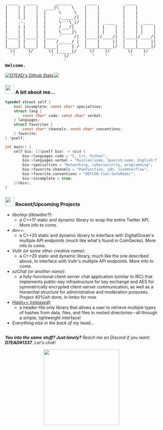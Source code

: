 <pre>
                                                                      
 ____   ____        ______      ____           ____                  _____    
|    | |    |   ___|\     \    |    |         |    |            ____|\    \   
|    | |    |  |     \     \   |    |         |    |           /     /\    \  
|    |_|    |  |     ,_____/|  |    |         |    |          /     /  \    \ 
|    .-.    |  |     \--'\_|/  |    |  ____   |    |  ____   |     |    |    |
|    | |    |  |     /___/|    |    | |    |  |    | |    |  |     |    |    |
|    | |    |  |     \____|\   |    | |    |  |    | |    |  |\     \  /    /|
|____| |____|  |____ '     /|  |____|/____/|  |____|/____/|  | \_____\/____/ |
|    | |    |  |    /_____/ |  |    |     ||  |    |     ||   \ |    ||    | /
|____| |____|  |____|     | /  |____|_____|/  |____|_____|/    \|____||____|/ 
  \(     )/      \( |_____|/     \(    )/       \(    )/          \(    )/    
   '     '        '    )/         '    '         '    '            '    '     
                       '                                      
<strong>Welcome.</strong>
</pre>
<a href="#">
  <img align="center" src="https://github-readme-stats.vercel.app/api?username=D7EAD&show_icons=true&include_all_commits=true&theme=material-palenight" alt="D7EAD's Github Stats" />
</a>
<a href="#">
  <img align="center" src="https://github-readme-stats.vercel.app/api/top-langs/?username=D7EAD&layout=compact&theme=material-palenight" />
</a>

### <img src="https://media0.giphy.com/media/dyX9ixfxMpOUGawfdK/giphy.gif?cid=ecf05e47qddbqvanfr3e9smkzufp1u9vi4zu2ta2evl4isbu&rid=giphy.gif" width="30"> A bit about me...

```c
typedef struct self {
	bool incomplete; const char* specialties;
	struct lang {
		const char* code; const char* verbal;
	} languages;
	struct favorites {
		const char* channels; const char* conventions;
	} favorite;
} *pself;

int main() {
	self bio; [](pself bio) -> void {
		bio->languages.code = "C, C++, Python";
		bio->languages.verbal = "Russian:some, Spanish:some, English:fluent";
		bio->specialties = "Networking, cybersecurity, programming";
		bio->favorite.channels = "PwnFunction, jdh, liveOverflow";
		bio->favorite.conventions = "DEFCON (non-SafeMode)";
		bio->incomplete = true;
	}(&bio);
}
```
### <img src="https://media1.giphy.com/media/Q8PQ1KuarrYucCMVTJ/giphy.gif?cid=ecf05e47odgm8bs8cmb8cf1ijmfzqaeeu9fzmx6nbcv06ky2&rid=giphy.gif" width="30"> Recent/Upcoming Projects
<ul>			
	<li><i>libchirp (libtwitter?)</i>:<ul><li>a C++17 static and dynamic library to wrap the entire Twitter API. More info to come.</li></ul></li>
	<li><i>do++</i>:<ul><li>a C++20 static and dynamic library to interface with DigitalOcean's multiple API endpoints (much like what's found in CoinGecko). More info to come.</li></ul></li>
	<li><i>Vultr (or some other creative name)</i>:<ul><li>a C++20 static and dynamic library, much like the one described above, to interface with Vultr's multiple API endpoints. More info to come.</li></ul></li>	
	<li><i>ezChat (or another name)</i>:<ul><li>a fully-functional client-server chat application (similar to IRC) that implements public-key infrastructure for key exchange and AES for symmetrically encrypted client-server communication, as well as a hierarchal structure for administrative and moderation purposes. Project 40%ish done, in limbo for now.</li></ul></li>
	<li><i><a href="https://github.com/D7EAD/HashPlusPlus">Hash++ (released)</a></i>:<ul><li>a header-file only library that allows a user to retrieve multiple types of hashes from data, files, and files in nested directories--all through a simple, lightweight interface!</li></ul></li>
	<li><i>Everything else in the back of my head...</i></li>
</ul>
<br>
<em><b>You into the same stuff? Just lonely?</b> Reach me on Discord if you want: <b>D7EAD#1337</b>. Let's chat!</em>
<p align="center"><img src="https://media1.giphy.com/media/lo4Rb0bkHuH1V8dbvY/giphy.gif?cid=ecf05e47atcxqpdeavvp4nsxu0aayofdslnfkwutxcdml3f3&rid=giphy.gif" width="250" height="250"></p>
